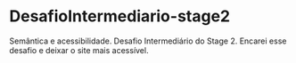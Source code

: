 # DesafioIntermediario-stage2
Semântica e acessibilidade. Desafio Intermediário do Stage 2. Encarei esse desafio e deixar o site mais acessível.

